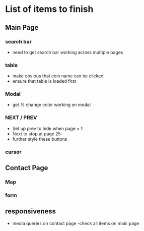# List of items to finish

## Main Page

### search bar
- need to get search bar working across multiple pages

### table
- make obvious that coin name can be clicked
- ensure that table is loaded first
### Modal
- get % change color working on modal
### NEXT / PREV
- Set up prev to hide when page = 1
- Next to stop at page 25
- further style these buttons
### cursor

## Contact Page
### Map

### form


## responsiveness 
- media queries on contact page
-check all items on main page